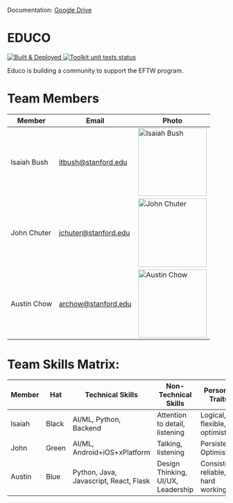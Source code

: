 Documentation: [Google Drive](https://drive.google.com/drive/u/0/folders/0APFTgQBenq1pUk9PVA)

# EDUCO

<!--
<img src="https://i.imgur.com/oH1r8nv.jpg?1" alt="Educo" width="300" height="185">
![](https://github.com/cs210/EdMod/workflows/.github/workflows/deploy.yml/badge.svg)
 -->
 <a href="https://github.com/cs210/EdMod/actions?query=test%20deployment">
  <img alt="Built & Deployed" src="https://github.com/cs210/EdMod/workflows/deploy.yml/badge.svg">
</a>
 
<a href="https://github.com/actions/toolkit/actions?query=workflow%3Atoolkit-unit-tests">
  <img alt="Toolkit unit tests status" src="https://github.com/actions/toolkit/workflows/toolkit-unit-tests/badge.svg">
</a>


Educo is building a community to support the EFTW program.

# Team Members
Member | Email | Photo
--- | --- | ---
Isaiah Bush | itbush@stanford.edu | <img src="https://i.imgur.com/obCDLXb.jpg" alt="Isaiah Bush" width="157.5" height="157.5">
John Chuter | jchuter@stanford.edu | <img src="https://imgur.com/Drzepet.jpg" alt="John Chuter" width="157.5" height="157.5"><!-- cat: https://imgur.com/0MXcoi9.jpg me:https://imgur.com/SnaySFC.jpg #me2:https://imgur.com/Drzepet.jpg -->
Austin Chow | archow@stanford.edu | <img src="https://imgur.com/sxBbwGg.jpg" alt="Austin Chow" width="157.5" height="157.5">

# Team Skills Matrix:

Member | Hat | Technical Skills | Non-Technical Skills | Personal Traits | Desired Growth | Weaknesses
--- | --- | --- | --- | --- | --- | ---
Isaiah | Black | AI/ML, Python, Backend | Attention to detail, listening | Logical, flexible, optimistic | Project management | UI/UX
John | Green | AI/ML, Android+iOS+xPlatform | Talking, listening | Persistent, Optimistic | NLP | Inefficient
Austin | Blue | Python, Java, Javascript, React, Flask | Design Thinking, UI/UX, Leadership | Consistent, reliable, hard working | Product management, group dynamics | Self-critical

